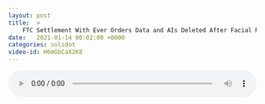 ```yaml
---
layout: post
title:  >
    FTC Settlement With Ever Orders Data and AIs Deleted After Facial Recognition Pivot
date:   2021-01-14 00:02:00 +0000
categories: solidot
video-id: H6mGbCaX2K8
---
```


<audio src="/assets/27c1cdc6f762b8edbe03c5262a165c60.mp3" style="width: 100%;" controls></audio>


